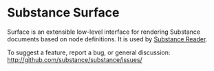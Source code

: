 # Substance Surface

Surface is an extensible low-level interface for rendering Substance documents based on node definitions. It is used by [Substance Reader](http://github.com/substance/reader).

To suggest a feature, report a bug, or general discussion: http://github.com/substance/substance/issues/
